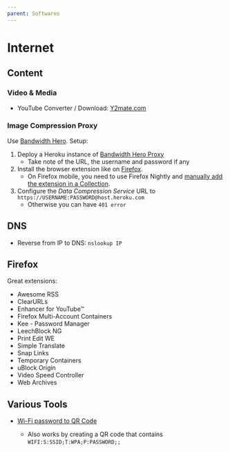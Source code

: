 ```yaml
---
parent: Softwares
---
```


# Internet

## Content

### Video & Media

* YouTube Converter / Download: [Y2mate.com](https://www.y2mate.com/)

### Image Compression Proxy

Use [Bandwidth Hero](https://bandwidth-hero.com/). Setup:

1. Deploy a Heroku instance of [Bandwidth Hero Proxy](https://github.com/ayastreb/bandwidth-hero-proxy)
    * Take note of the URL, the username and password if any
1. Install the browser extension like on [Firefox](https://addons.mozilla.org/en-US/firefox/addon/bandwidth-hero/).
    * On Firefox mobile, you need to use Firefox Nightly and [manually add the extension in a Collection](https://blog.mozilla.org/addons/2020/09/29/expanded-extension-support-in-firefox-for-android-nightly/).
1. Configure the *Data Compression Service* URL to `https://USERNAME:PASSWORD@host.heroku.com`
    * Otherwise you can have `401 error`

## DNS

* Reverse from IP to DNS: `nslookup IP`

## Firefox

Great extensions:

* Awesome RSS
* ClearURLs
* Enhancer for YouTube™
* Firefox Multi-Account Containers
* Kee - Password Manager
* LeechBlock NG
* Print Edit WE
* Simple Translate
* Snap Links
* Temporary Containers
* uBlock Origin
* Video Speed Controller
* Web Archives

## Various Tools

* [Wi-Fi password to QR Code](https://qifi.org/)

    * Also works by creating a QR code that contains `WIFI:S:SSID;T:WPA;P:PASSWORD;;`
